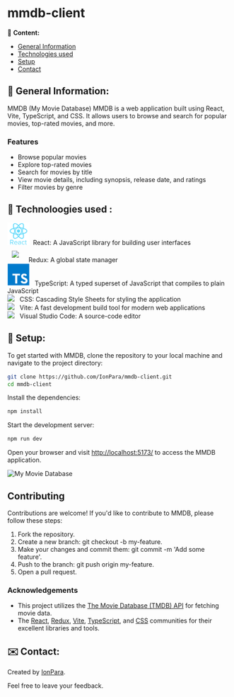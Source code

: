 # mmdb-client

📃 **Content:**
- [General Information ](#General-Information)
- [Technologies used](#languages)
- [Setup](#setup)
- [Contact](#contact)


## 📑 General Information:

MMDB (My Movie Database)
MMDB is a web application built using React, Vite, TypeScript, and CSS. It allows users to browse and search for popular movies, top-rated movies, and more.

### Features
- Browse popular movies
- Explore top-rated movies
- Search for movies by title
- View movie details, including synopsis, release date, and ratings
- Filter movies by genre


## 🔣 <a id="languages">Technoloogies used </a>:

<p align="left">
  <img src="https://raw.githubusercontent.com/devicons/devicon/master/icons/react/react-original-wordmark.svg" alt="react" width="50" height="50" /> 
  &nbsp;React: A JavaScript library for building user interfaces <br/>
  <img src="https://skillicons.dev/icons?i=redux&theme=light" style="margin: 10px"/> 
  &nbsp; Redux: A global state manager
  <br/>
  <img src="https://raw.githubusercontent.com/devicons/devicon/master/icons/typescript/typescript-original.svg" alt="typescript" width="50" height="50"/> 
  &nbsp; TypeScript: A typed superset of JavaScript that compiles to plain JavaScript <br/>
  <img src="https://skillicons.dev/icons?i=css&theme=light"/>    
  &nbsp; CSS: Cascading Style Sheets for styling the application <br/>
  <img src="https://skillicons.dev/icons?i=vite&theme=light" /> 
  &nbsp; Vite: A fast development build tool for modern web applications <br/>
  <img src="https://skillicons.dev/icons?i=vscode&theme=light" /> 
  &nbsp; Visual Studio Code: A source-code editor
</p>



## 📘 <a id="setup">Setup</a>:

To get started with MMDB, clone the repository to your local machine and navigate to the project directory:


``` bash
git clone https://github.com/IonPara/mmdb-client.git
cd mmdb-client
```

Install the dependencies:

``` bash
npm install 
```

Start the development server:

``` bash
npm run dev
```

Open your browser and visit [http://localhost:5173/](http://localhost:5173/) to access the MMDB application.

![My Movie Database](https://github.com/IonPara/mmdb-client/assets/84988051/eb52bd86-5d3f-477a-8ada-5df551e844d0)


## Contributing
Contributions are welcome! If you'd like to contribute to MMDB, please follow these steps:

1. Fork the repository.
2. Create a new branch: git checkout -b my-feature.
3. Make your changes and commit them: git commit -m 'Add some feature'.
4. Push to the branch: git push origin my-feature.
5. Open a pull request.

### Acknowledgements
- This project utilizes the [The Movie Database (TMDB) API](https://developer.themoviedb.org/docs) for fetching movie data.
- The [React](https://reactjs.org/), [Redux](https://redux.js.org/), [Vite](https://vitejs.dev/), [TypeScript](https://www.typescriptlang.org/), and [CSS](https://developer.mozilla.org/en-US/docs/Web/CSS) communities for their excellent libraries and tools.


## ✉️ <a id="contact">Contact</a>:

Created by [IonPara](https://github.com/IonPara).

Feel free to leave your feedback.
